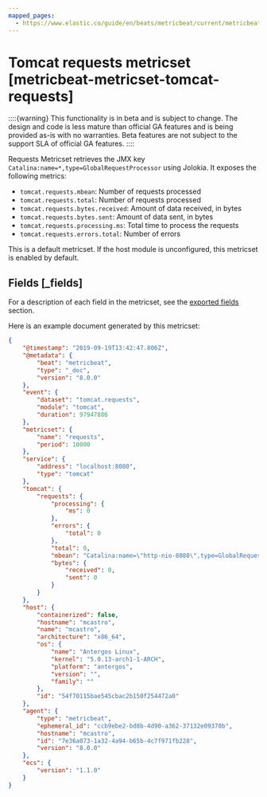 ```yaml
---
mapped_pages:
  - https://www.elastic.co/guide/en/beats/metricbeat/current/metricbeat-metricset-tomcat-requests.html
---
```


<!-- This file is generated! See scripts/docs_collector.py -->

# Tomcat requests metricset [metricbeat-metricset-tomcat-requests]

::::{warning}
This functionality is in beta and is subject to change. The design and code is less mature than official GA features and is being provided as-is with no warranties. Beta features are not subject to the support SLA of official GA features.
::::


Requests Metricset retrieves the JMX key `Catalina:name=*,type=GlobalRequestProcessor` using Jolokia. It exposes the following metrics:

* `tomcat.requests.mbean`: Number of requests processed
* `tomcat.requests.total`: Number of requests processed
* `tomcat.requests.bytes.received`: Amount of data received, in bytes
* `tomcat.requests.bytes.sent`: Amount of data sent, in bytes
* `tomcat.requests.processing.ms`: Total time to process the requests
* `tomcat.requests.errors.total`: Number of errors

This is a default metricset. If the host module is unconfigured, this metricset is enabled by default.

## Fields [_fields]

For a description of each field in the metricset, see the [exported fields](/reference/metricbeat/exported-fields-tomcat.md) section.

Here is an example document generated by this metricset:

```json
{
    "@timestamp": "2019-09-19T13:42:47.806Z",
    "@metadata": {
        "beat": "metricbeat",
        "type": "_doc",
        "version": "8.0.0"
    },
    "event": {
        "dataset": "tomcat.requests",
        "module": "tomcat",
        "duration": 97947886
    },
    "metricset": {
        "name": "requests",
        "period": 10000
    },
    "service": {
        "address": "localhost:8080",
        "type": "tomcat"
    },
    "tomcat": {
        "requests": {
            "processing": {
                "ms": 0
            },
            "errors": {
                "total": 0
            },
            "total": 0,
            "mbean": "Catalina:name=\"http-nio-8080\",type=GlobalRequestProcessor",
            "bytes": {
                "received": 0,
                "sent": 0
            }
        }
    },
    "host": {
        "containerized": false,
        "hostname": "mcastro",
        "name": "mcastro",
        "architecture": "x86_64",
        "os": {
            "name": "Antergos Linux",
            "kernel": "5.0.13-arch1-1-ARCH",
            "platform": "antergos",
            "version": "",
            "family": ""
        },
        "id": "54f70115bae545cbac2b150f254472a0"
    },
    "agent": {
        "type": "metricbeat",
        "ephemeral_id": "ccb9ebe2-bd8b-4d90-a362-37132e09370b",
        "hostname": "mcastro",
        "id": "7e36a073-1a32-4a94-b65b-4c7f971fb228",
        "version": "8.0.0"
    },
    "ecs": {
        "version": "1.1.0"
    }
}
```
